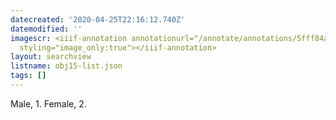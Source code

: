 ```yaml
---
datecreated: '2020-04-25T22:16:12.740Z'
datemodified: ''
imagescr: <iiif-annotation annotationurl="/annotate/annotations/5fff84ac-8742-11ea-bd60-5254008afee6.json"
  styling="image_only:true"></iiif-annotation>
layout: searchview
listname: obj15-list.json
tags: []
---
```

Male, 1. Female, 2.